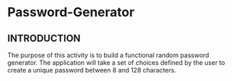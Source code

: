 # Password-Generator

INTRODUCTION
---------------------------------------------

The purpose of this activity is to build a functional random password generator. The application will take a set of choices defined by the user to create a unique password between 8 and 128 characters.
